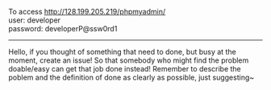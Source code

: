 To access http://128.199.205.219/phpmyadmin/<br>
user:     developer<br>
password: developerP@ssw0rd1<br>
<hr>

Hello, if you thought of something that need to done, but busy at the moment, create an issue! So that somebody who might find the problem doable/easy can get that job done instead!
Remember to describe the poblem and the definition of done as clearly as possible, just suggesting~ 
